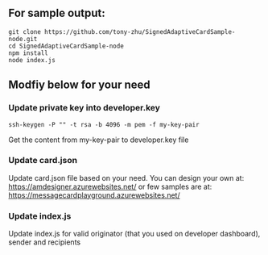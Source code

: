 ## For sample output:

```
git clone https://github.com/tony-zhu/SignedAdaptiveCardSample-node.git
cd SignedAdaptiveCardSample-node
npm install
node index.js 

```

## Modfiy below for your need
### Update private key into developer.key 

```
ssh-keygen -P "" -t rsa -b 4096 -m pem -f my-key-pair
```
Get the content from my-key-pair to developer.key file 

### Update card.json 

Update card.json file based on your need. You can design your own at: https://amdesigner.azurewebsites.net/  or few samples are at: https://messagecardplayground.azurewebsites.net/ 

### Update index.js
Update index.js for valid originator (that you used on developer dashboard), sender and recipients
